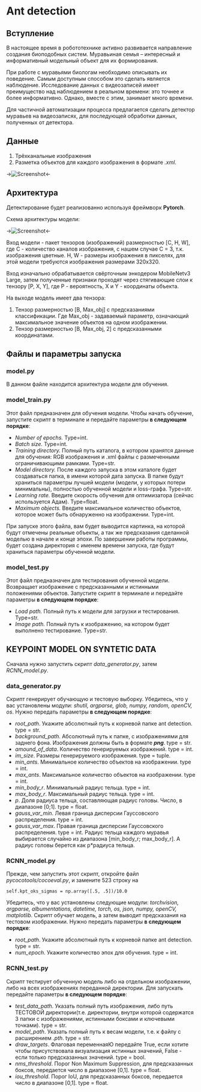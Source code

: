 # Ant detection
## Вступление
В настоящее время в робототехнике активно развивается направление создания биоподобных систем. Муравьиная семья – интересный и информативный модельный объект для их формирования.

При работе с муравьями биологам необходимо описывать их поведение. Самым доступным способом это сделать является наблюдение. Исследование данных с видеозаписей имеет преимущество над наблюдением в реальном времени: это точнее и более информативно. Однако, вместе с этим, занимает много времени.

Для частичной автоматизации процесса предлагается сделать детектор муравьев на видеозаписях, для последующей обработки данных, полученных от детектора.
## Данные
1. Трёхканальные изображения
2. Разметка объектов для каждого изображения в формате *.xml*.

->![Screenshot](Screenshot_2.png)<-

## Архитектура
Детектирование будет реализованно используя фреймворк **Pytorch**.

Схема архитектуры модели:

->![Screenshot](Screenshot.png)<-

Вход модели - пакет тензоров (изображений) размерностью [C, H, W], где С - количество каналов изображения, с нашем случае С = 3, т.к. изображения цветные. H, W - размеры изображения в пикселях, для этой модели требуются изображения размерами 320х320.

Вход изначально обрабатывается свёрточным энкодером MobileNetv3 Large, затем полученные признаки проходят через стягивающие слои к тензору [P, X, Y], где P - вероятность, X и Y - координаты объекта. 

На выходе модель имеет два тензора:
1. Тензор размерностью [B, Max_obj] с предсказаниями классификации. Где Max_obj - задаваемый параметр, означающий максимальное значение объектов на одном изображении.
2. Тензор размерностью [B, Max_obj, 2] с предсказанными координатами.
## Файлы и параметры запуска
### model.py
В данном файле находится архитектура модели для обучения.
### model_train.py
Этот файл предназначен для обучения модели. Чтобы начать обучение, запустите скрипт в терминале и передайте параметры **в следующем порядке**:
- *Number of epochs.* Type=int.
- *Batch size.* Type=int.
- *Training directory.* Полный путь каталога, в котором хранятся данные для обучения: RGB изображения и .xml файлы с размеченными ограничивающими рамками. Type=str.
- *Model directory.* После каждого запуска в этом каталоге будет создаваться папка, в имени которой дата запуска. В папке будут храниться параметры лучшей модели (модели, у которых потери минимальны), полностью обученной модели и loss-графа. Type=str.
- *Learning rate.* Введите скорость обучения для оптимизатора (сейчас используется Адам). Type=float.
- *Maximum objects.* Введите максимальное количество объектов, которое может быть обнаруженно на изображении. Type=int.

При запуске этого файла, вам будет выводится картинка, на которой будут отмечены реальные объекты, а так же предсказания сделанной моделью в начале и конце эпохи. По завершении работы программы, будет создана директория с именем времени запуска, где будут храниться параметры обученной модели.
### model_test.py
Этот файл предназначен для тестирования обученной модели. Возвращает изображение с предсказанными и истинными положениями объектов. Запустите скрипт в терминале и передайте параметры **в следующем порядке**:
- *Load path.* Полный путь к модели для загрузки и тестирования. Type=str.
- *Image path.* Полный путь к изображению, на котором будет выполнено тестирование. Type=str.

## KEYPOINT MODEL ON SYNTETIC DATA
Сначала нужно запустить скрипт *data_generator.py*, затем *RCNN_model.py*.
### data_generator.py
Скрипт генерирует обучающую и тестовую выборку. Убедитесь, что у вас установлены модули: *shutil, argparse, glob, numpy, random, openCV, os*. Нужно передать параметры **в следующем порядке**:
- *root_path*. Укажите абсолютный путь к корневой папке ant detection. type = str.
- *background_path*. Абсолютный путь к папке, с изображениями для заднего фона. Изображения должны быть в формате ***png***. type = str.
- *amound_of_data*. Количество генерируемых изображений. type = int.
- *im_size*. Размеры генерируемого изображения. type = tuple.
- *min_ants*. Минимальное количество объектов на изображении. type = int.
- *max_ants*. Максимальное количество объектов на изображении. type = int.
- *min_body_r*. Минимальный радиус тельца. type = int.
- *max_body_r*. Максимальный радиус тельца. type = int.
- *p*. Доля радиуса тельца, составляющая радиус головы. Число, в диапазоне [0;1]. type = float.
- *gauss_var_min*. Левая граница дисперсии Гауссовского распределения. type = int.
- *gauss_var_max*. Правая граница дисперсии Гауссовского распределения. type = int.
Радиус тельца каждого муравья выбирается случайно из диапазона [min_body_r; max_body_r]. А радиус головы берется как p*радиуса тельца.

### RCNN_model.py
Прежде, чем запустить этот скрипт, откройте файл *pycocotools/cocoeval.py*, и замените 523 строку на

    self.kpt_oks_sigmas = np.array([.5, .5])/10.0

Убедитесь, что у вас установлены следующие модули: *torchvision, argparse, albumentations, datetime, torch, os, json, numpy, openCV, matplotlib*.
Скрипт обучает модель, а затем выводит предсказания на тестовом изображении. Нужно передать параметры **в следующем порядке**:
- *root_path*. Укажите абсолютный путь к корневой папке ant detection. type = str.
- *num_epoch*. Укажите количество эпох для обучения. type = int.

### RCNN_test.py
Скрипт тестирует обученную модель либо на отдельном изображении, либо на всех изображениях переданной директории. Для запускать передайте параметры **в следующем порядке**:
- *test_data_path*. Указать полный путь изображения, либо путь ТЕСТОВОЙ директории(т.е. директории, внутри которой содержатся 3 папки с изображениями, истинными боксами и ключевыми точками). type = str.
- *model_path*. Указать полный путь к весам модели, т.е. к файлу с расширением *.pth*. type = str.
- *draw_targets*. Флаговая переменнаяЮ передайте True, если хотите чтобы присутствовала визуализация истинных значений, False - если только предсказанных значений. type = bool.
- *nms_threshold*. Порог Non Maximum Suppression, для предсказанных боксов, передается число в диапазоне [0,1]. type = float.
- *iou_threshold*. Порог IoU, для предсказанных боксов, передается число в диапазоне [0,1]. type = float.
